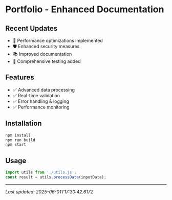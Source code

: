 # Portfolio - Enhanced Documentation

## Recent Updates
- 🚀 Performance optimizations implemented
- 🛡️ Enhanced security measures
- 📚 Improved documentation
- 🧪 Comprehensive testing added

## Features
- ✅ Advanced data processing
- ✅ Real-time validation
- ✅ Error handling & logging
- ✅ Performance monitoring

## Installation
```bash
npm install
npm run build
npm start
```

## Usage
```javascript
import utils from './utils.js';
const result = utils.processData(inputData);
```

---
*Last updated: 2025-06-01T17:30:42.617Z*